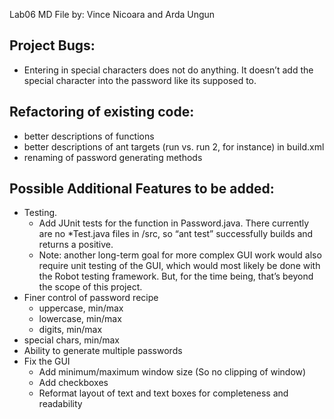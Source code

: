 Lab06 MD File
by: Vince Nicoara and Arda Ungun

## Project Bugs:
* Entering in special characters does not do anything. It doesn’t add the special character into the password like its supposed to.

## Refactoring of existing code:
* better descriptions of functions
* better descriptions of ant targets (run vs. run 2, for instance) in build.xml
* renaming of password generating methods

## Possible Additional Features to be added:
* Testing. 
	* Add JUnit tests for the function in Password.java. There currently are no *Test.java files in /src, so “ant test” successfully builds and returns a positive. 
	* Note: another long-term goal for more complex GUI work would also require unit testing of the GUI, which would most likely be done with the Robot testing framework. But, for the time being, that’s beyond the scope of this project.
* Finer control of password recipe
	* uppercase, min/max
	* lowercase, min/max
	* digits, min/max
* special chars, min/max
* Ability to generate multiple passwords
* Fix the GUI
	* Add minimum/maximum window size (So no clipping of window)
	* Add checkboxes 
	* Reformat layout of text and text boxes for completeness and readability

